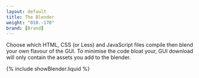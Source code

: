 ```yaml
---
layout: default
title: The Blender
weight: "010.-170"
brand: [Brand]
---
```


Choose which HTML, CSS (or Less) and JavaScript files compile then blend your own flavour of the GUI.
To minimise the code bloat your, GUI download will only contain the assets you add to the blender.

{% include showBlender.liquid %}
